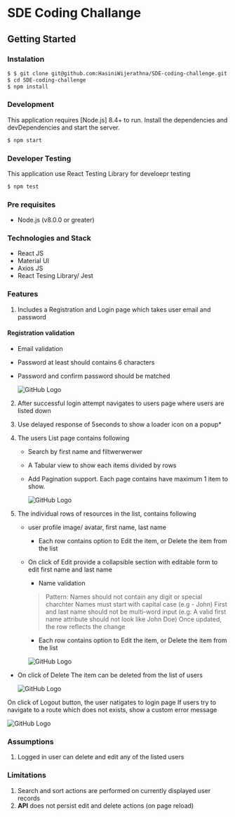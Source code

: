 
# SDE Coding Challange


## Getting Started
### Instalation

```sh
$ $ git clone git@github.com:HasiniWijerathna/SDE-coding-challenge.git
$ cd SDE-coding-challenge
$ npm install 
```

### Development

This application requires [Node.js] 8.4+ to run.
Install the dependencies and devDependencies and start the server.

```sh
$ npm start
```

### Developer Testing

This application use React Testing Library for develoepr testing
```sh
$ npm test
```


### Pre requisites

- Node.js (v8.0.0 or greater)

### Technologies and Stack

* React JS
* Material UI
* Axios JS
* React Tesing Library/ Jest

### Features
1. Includes a Registration and Login page which takes user email and password

#### Registration validation

+ Email validation
+ Password at least should contains 6 characters
+ Password and confirm password should be matched

  ![GitHub Logo](https://user-images.githubusercontent.com/20472144/55289372-b2e72b80-53f8-11e9-88c5-5ec8fff745bf.gif)

2. After successful login attempt navigates to users page where users are listed down
3. Use delayed response of 5seconds to show a loader icon on a popup*
4. The users List page contains following
    * Search by first name and filtwerwerwer
    * A Tabular view to show each items divided by rows
    * Add Pagination support. Each page contains have maximum 1 item to show.
    
      ![GitHub Logo](https://user-images.githubusercontent.com/20472144/55290954-34948480-540c-11e9-8a6a-0d634705f1ef.gif)
      
5. The individual rows of resources in the list, contains following
    * user profile image/ avatar, first name, last name
      *  Each row contains option to Edit the item, or Delete the item from the list
    * On click of Edit provide a collapsible section with editable form to edit first name and last name
      *  Name validation
        > Pattern:
Names should not contain any digit or special charchter
Names must start with capital case (e.g - John)
First and last name should not be multi-word input (e.g: A valid first name attribute should not look like John Doe)
Once updated, the row reflects the change

         *  Each row contains option to Edit the item, or Delete the item from the list
         
         ![GitHub Logo](https://user-images.githubusercontent.com/20472144/55289333-fab98300-53f7-11e9-982b-4d4b988ae544.gif)
         
                
         
* On click of Delete
The item can be deleted from the list of users

  ![GitHub Logo](https://user-images.githubusercontent.com/20472144/55290183-81735d80-5402-11e9-8090-d93968df3ebd.gif)

On click of Logout button, the user natigates to login page
If users try to navigate to a route which does not exists, show a custom error message

![GitHub Logo](https://user-images.githubusercontent.com/20472144/55290540-0c565700-5407-11e9-85cf-69a78ee0d659.gif)

### Assumptions

1. Logged in user can delete and edit any of the listed users

### Limitations
1. Search and sort actions are performed on currently displayed user records
2. **API** does not persist edit and delete actions (on page reload)



